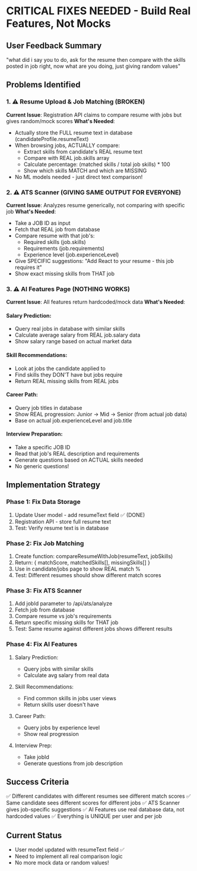 # CRITICAL FIXES NEEDED - Build Real Features, Not Mocks

## User Feedback Summary
"what did i say you to do, ask for the resume then compare with the skills posted in job right, now what are you doing, just giving random values"

## Problems Identified

### 1. ⚠️ Resume Upload & Job Matching (BROKEN)
**Current Issue**: Registration API claims to compare resume with jobs but gives random/mock scores
**What's Needed**:
- Actually store the FULL resume text in database (candidateProfile.resumeText)
- When browsing jobs, ACTUALLY compare:
  * Extract skills from candidate's REAL resume text
  * Compare with REAL job.skills array
  * Calculate percentage: (matched skills / total job skills) * 100
  * Show which skills MATCH and which are MISSING
- No ML models needed - just direct text comparison!

### 2. ⚠️ ATS Scanner (GIVING SAME OUTPUT FOR EVERYONE)
**Current Issue**: Analyzes resume generically, not comparing with specific job
**What's Needed**:
- Take a JOB ID as input
- Fetch that REAL job from database
- Compare resume with that job's:
  * Required skills (job.skills)
  * Requirements (job.requirements)
  * Experience level (job.experienceLevel)
- Give SPECIFIC suggestions: "Add React to your resume - this job requires it"
- Show exact missing skills from THAT job

### 3. ⚠️ AI Features Page (NOTHING WORKS)
**Current Issue**: All features return hardcoded/mock data
**What's Needed**:

#### Salary Prediction:
- Query real jobs in database with similar skills
- Calculate average salary from REAL job.salary data
- Show salary range based on actual market data

#### Skill Recommendations:
- Look at jobs the candidate applied to
- Find skills they DON'T have but jobs require
- Return REAL missing skills from REAL jobs

#### Career Path:
- Query job titles in database
- Show REAL progression: Junior → Mid → Senior (from actual job data)
- Base on actual job.experienceLevel and job.title

#### Interview Preparation:
- Take a specific JOB ID
- Read that job's REAL description and requirements
- Generate questions based on ACTUAL skills needed
- No generic questions!

## Implementation Strategy

### Phase 1: Fix Data Storage
1. Update User model - add resumeText field ✅ (DONE)
2. Registration API - store full resume text
3. Test: Verify resume text is in database

### Phase 2: Fix Job Matching
1. Create function: compareResumeWithJob(resumeText, jobSkills)
2. Return: { matchScore, matchedSkills[], missingSkills[] }
3. Use in candidate/jobs page to show REAL match %
4. Test: Different resumes should show different match scores

### Phase 3: Fix ATS Scanner  
1. Add jobId parameter to /api/ats/analyze
2. Fetch job from database
3. Compare resume vs job's requirements
4. Return specific missing skills for THAT job
5. Test: Same resume against different jobs shows different results

### Phase 4: Fix AI Features
1. Salary Prediction:
   - Query jobs with similar skills
   - Calculate avg salary from real data
   
2. Skill Recommendations:
   - Find common skills in jobs user views
   - Return skills user doesn't have
   
3. Career Path:
   - Query jobs by experience level
   - Show real progression

4. Interview Prep:
   - Take jobId
   - Generate questions from job description

## Success Criteria
✅ Different candidates with different resumes see different match scores
✅ Same candidate sees different scores for different jobs
✅ ATS Scanner gives job-specific suggestions
✅ AI Features use real database data, not hardcoded values
✅ Everything is UNIQUE per user and per job

## Current Status
- User model updated with resumeText field ✅
- Need to implement all real comparison logic
- No more mock data or random values!

